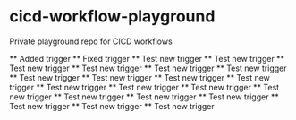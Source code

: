 # cicd-workflow-playground
Private playground repo for CICD workflows

** Added trigger
** Fixed trigger
** Test new trigger
** Test new trigger
** Test new trigger
** Test new trigger
** Test new trigger
** Test new trigger
** Test new trigger
** Test new trigger
** Test new trigger
** Test new trigger
** Test new trigger
** Test new trigger
** Test new trigger
** Test new trigger
** Test new trigger
** Test new trigger
** Test new trigger
** Test new trigger
** Test new trigger
** Test new trigger